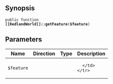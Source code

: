 ## Synopsis

<code>public function <b>[[RedlandWorld]]::getFeature</b>(<b>$feature</b>)</code>

## Parameters

<table>
  <thead>
    <tr>
      <th>Name</th>
      <th>Direction</th>
      <th>Type</th>
      <th>Description</th>
    </tr>
  </thead>
  <tbody>
    <tr>
      <td><code>$feature</code>
      <td><i></i></td>
      <td></td>
      <td>

      </td>
    </tr>
  </tbody>
</table>


